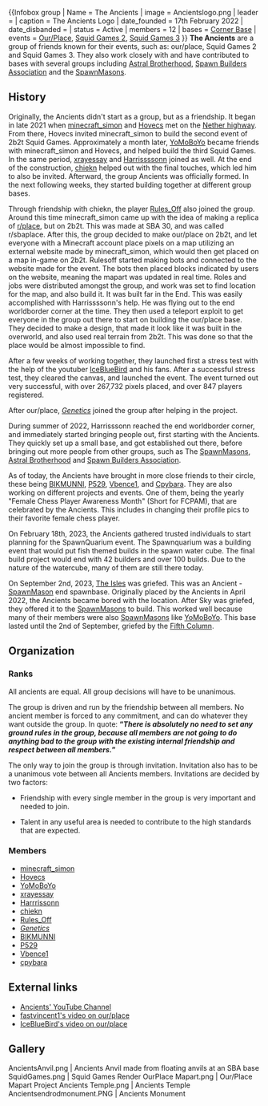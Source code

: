{{Infobox group
| Name = The Ancients
| image = Ancientslogo.png
| leader =
| caption = The Ancients Logo
| date_founded = 17th February 2022
| date_disbanded =
| status = Active
| members = 12
| bases = [Corner Base](https://2b2t.miraheze.org/wiki/Corner_Base)
| events = [Our/Place](https://2b2t.miraheze.org/wiki/Our%2FPlace), [Squid Games 2](https://2b2t.miraheze.org/wiki/Squid_Games_2), [Squid Games 3](https://2b2t.miraheze.org/wiki/Squid_Games_3)
}}
**The Ancients** are a group of friends known for their events, such as: our/place, Squid Games 2 and Squid Games 3. They also work closely with and have contributed to bases with several groups including [Astral Brotherhood](https://2b2t.miraheze.org/wiki/Astral_Brotherhood), [Spawn Builders Association](https://2b2t.miraheze.org/wiki/Spawn_Builders_Association) and the [SpawnMasons](https://2b2t.miraheze.org/wiki/SpawnMasons).

## History
Originally, the Ancients didn't start as a group, but as a friendship. It began in late 2021 when [minecraft_simon](https://2b2t.miraheze.org/wiki/minecraft_simon) and [Hovecs](https://2b2t.miraheze.org/wiki/Hovecs) met on the [Nether highway](https://2b2t.miraheze.org/wiki/Nether_highway). From there, Hovecs invited minecraft_simon to build the second event of 2b2t Squid Games. Approximately a month later, [YoMoBoYo](https://2b2t.miraheze.org/wiki/YoMoBoYo) became friends with minecraft_simon and Hovecs, and helped build the third Squid Games. In the same period, [xrayessay](https://2b2t.miraheze.org/wiki/xrayessay) and [Harrissssonn](https://2b2t.miraheze.org/wiki/Harrissssonn) joined as well. At the end of the construction, [chiekn](https://2b2t.miraheze.org/wiki/chiekn) helped out with the final touches, which led him to also be invited. Afterward, the group Ancients was officially formed. In the next following weeks, they started building together at different group bases.

Through friendship with chiekn, the player [Rules_Off](https://2b2t.miraheze.org/wiki/Rules_Off) also joined the group. Around this time minecraft_simon came up with the idea of making a replica of [r/place](https://www.reddit.com/r/place), but on 2b2t. This was made at SBA 30, and was called r/sbaplace. After this, the group decided to make our/place on 2b2t, and let everyone with a Minecraft account place pixels on a map utilizing an external website made by minecraft_simon, which would then get placed on a map in-game on 2b2t. Rulesoff started making bots and connected to the website made for the event. The bots then placed blocks indicated by users on the website, meaning the mapart was updated in real time. Roles and jobs were distributed amongst the group, and work was set to find location for the map, and also build it. It was built far in the End. This was easily accomplished with Harrissssonn's help. He was flying out to the end worldborder corner at the time. They then used a teleport exploit to get everyone in the group out there to start on building the our/place base. They decided to make a design, that made it look like it was built in the overworld, and also used real terrain from 2b2t. This was done so that the place would be almost impossible to find.

After a few weeks of working together, they launched first a stress test with the help of the youtuber [IceBlueBird](https://www.youtube.com/user/IceBlueBird) and his fans. After a successful stress test, they cleared the canvas, and launched the event. The event turned out very successful, with over 267,732 pixels placed, and over 847 players registered.

After our/place, [_Genetics_](https://2b2t.miraheze.org/wiki/_Genetics_) joined the group after helping in the project.

During summer of 2022, Harrisssonn reached the end worldborder corner, and immediately started bringing people out, first starting with the Ancients. They quickly set up a small base, and got established out there, before bringing out more people from other groups, such as The [SpawnMasons](https://2b2t.miraheze.org/wiki/SpawnMasons), [Astral Brotherhood](https://2b2t.miraheze.org/wiki/Astral_Brotherhood) and [Spawn Builders Association](https://2b2t.miraheze.org/wiki/Spawn_Builders_Association).

As of today, the Ancients have brought in more close friends to their circle, these being [BIKMUNNI](https://2b2t.miraheze.org/wiki/BIKMUNNI), [P529](https://2b2t.miraheze.org/wiki/P529), [Vbence1](https://2b2t.miraheze.org/wiki/Vbence1), and [Cpybara](https://2b2t.miraheze.org/wiki/Cpybara). They are also working on different projects and events. One of them, being the yearly "Female Chess Player Awareness Month" (Short for FCPAM), that are celebrated by the Ancients. This includes in changing their profile pics to their favorite female chess player.

On February 18th, 2023, the Ancients gathered trusted individuals to start planning for the SpawnQuarium event. The Spawnquarium was a building event that would put fish themed builds in the spawn water cube. The final build project would end with 42 builders and over 100 builds. Due to the nature of the watercube, many of them are still there today.

On September 2nd, 2023, [The Isles](https://2b2t.miraheze.org/wiki/The_Isles) was griefed. This was an Ancient - [SpawnMason](https://2b2t.miraheze.org/wiki/SpawnMasons) end spawnbase. Originally placed by the Ancients in April 2022, the Ancients became bored with the location. After Sky was griefed, they offered it to the [SpawnMasons](https://2b2t.miraheze.org/wiki/SpawnMasons) to build. This worked well because many of their members were also [SpawnMasons](https://2b2t.miraheze.org/wiki/SpawnMasons) like [YoMoBoYo](https://2b2t.miraheze.org/wiki/YoMoBoYo). This base lasted until the 2nd of September, griefed by the [Fifth Column](https://2b2t.miraheze.org/wiki/Fifth_Column).

## Organization
### Ranks
All ancients are equal. All group decisions will have to be unanimous.

The group is driven and run by the friendship between all members. No ancient member is forced to any commitment, and can do whatever they want outside the group. In quote: **“***There is absolutely no need to set any ground rules in the group, because all members are not going to do anything bad to the group with the existing internal friendship and respect between all members.***”**

The only way to join the group is through invitation. Invitation also has to be a unanimous vote between all Ancients members. Invitations are decided by two factors:

- Friendship with every single member in the group is very important and needed to join.

- Talent in any useful area is needed to contribute to the high standards that are expected.

### Members
* [minecraft_simon](https://2b2t.miraheze.org/wiki/minecraft_simon)
* [Hovecs](https://2b2t.miraheze.org/wiki/Hovecs)
* [YoMoBoYo](https://2b2t.miraheze.org/wiki/YoMoBoYo)
* [xrayessay](https://2b2t.miraheze.org/wiki/xrayessay)
* [Harrrissonn](https://2b2t.miraheze.org/wiki/Harrissssonn)
* [chiekn](https://2b2t.miraheze.org/wiki/chiekn)
* [Rules_Off](https://2b2t.miraheze.org/wiki/Rules_Off)
* [_Genetics_](https://2b2t.miraheze.org/wiki/_Genetics_)
* [BIKMUNNI](https://2b2t.miraheze.org/wiki/BIKMUNNI)
* [P529](https://2b2t.miraheze.org/wiki/P529)
* [Vbence1](https://2b2t.miraheze.org/wiki/Vbence1)
* [cpybara](https://2b2t.miraheze.org/wiki/cpybara)

## External links
* [Ancients' YouTube Channel](https://www.youtube.com/channel/UCujxCp6zRB4xxqwf7H55v0w)
* [fastvincent1's video on our/place](https://youtu.be/HMANu_UTNkU)
* [IceBlueBird's video on our/place](https://youtu.be/_6CMeKcCakg)

## Gallery
<gallery mode="nolines" widths="200" heights="200">
AncientsAnvil.png | Ancients Anvil made from floating anvils at an SBA base
SquidGames.png | Squid Games Render
OurPlace Mapart.png | Our/Place Mapart Project
Ancients Temple.png | Ancients Temple
Ancientsendrodmonument.PNG | Ancients Monument
</gallery>
